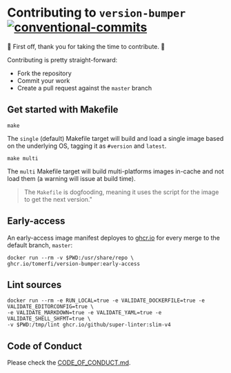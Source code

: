 # Contributing to `version-bumper`</br>[![conventional-commits]][0]

:clap: First off, thank you for taking the time to contribute. :clap:

Contributing is pretty straight-forward:

- Fork the repository
- Commit your work
- Create a pull request against the `master` branch

## Get started with Makefile

```shell
make
```

The `single` (default) Makefile target will build and load a single image based on the underlying OS,
tagging it as `#version` and `latest`.

```shell
make multi
```

The `multi` Makefile target will build multi-platforms images in-cache and not load them (a warning
will issue at build time).

> The `Makefile` is dogfooding, meaning it uses the script for the image to get the next version."

## Early-access

An early-access image manifest deployes to
[ghcr.io](https://github.com/TomerFi/version-bumper/pkgs/container/version-bumper)
for every merge to the default branch, `master`:

```shell
docker run --rm -v $PWD:/usr/share/repo \
ghcr.io/tomerfi/version-bumper:early-access
```

## Lint sources

```shell
docker run --rm -e RUN_LOCAL=true -e VALIDATE_DOCKERFILE=true -e VALIDATE_EDITORCONFIG=true \
-e VALIDATE_MARKDOWN=true -e VALIDATE_YAML=true -e VALIDATE_SHELL_SHFMT=true \
-v $PWD:/tmp/lint ghcr.io/github/super-linter:slim-v4
```

## Code of Conduct

Please check the [CODE_OF_CONDUCT.md](CODE_OF_CONDUCT.md).

<!-- Real Links -->
[0]: https://conventionalcommits.org
<!-- Badges Links -->
[conventional-commits]: https://img.shields.io/badge/Conventional%20Commits-1.0.0-yellow.svg
